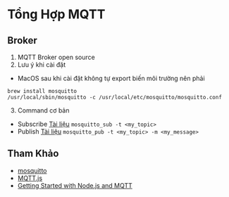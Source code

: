 # Tổng Hợp MQTT

## Broker
1. MQTT Broker open source
2. Lưu ý khi cài đặt
* MacOS
sau khi cài đặt không tự export biến môi trường nên phải 
```
brew install mosquitto
/usr/local/sbin/mosquitto -c /usr/local/etc/mosquitto/mosquitto.conf
``` 
3. Command cơ bản
* Subscribe
[Tài liệu](https://mosquitto.org/man/mosquitto_sub-1.html  )
```mosquitto_sub -t <my_topic>```
* Publish
[Tài liệu](https://mosquitto.org/man/mosquitto_pub-1.html)
```mosquitto_pub -t <my_topic> -m <my_message>```

## Tham Khảo
* [mosquitto](https://mosquitto.org/)
* [MQTT.js](https://www.npmjs.com/package/mqtt)
* [Getting Started with Node.js and MQTT](https://blog.risingstack.com/getting-started-with-nodejs-and-mqtt/)
